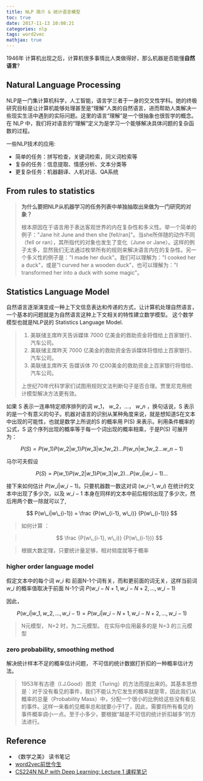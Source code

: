 ```yaml
---
title: NLP 简介 & 统计语言模型
toc: true
date: 2017-11-13 10:08:21
categories: nlp
tags: word2vec
mathjax: true
---
```


1946年 计算机出现之后，计算机很多事情比人类做得好，那么机器是否能懂**自然语言**?

<!-- more -->

## Natural Language Processing

NLP是一门集计算机科学，人工智能，语言学三者于一身的交叉性学科。她的终极研究目标是让计算机能够处理甚至是“理解”人类的自然语言，进而帮助人类解决一些现实生活中遇到的实际问题。这里的语言“理解”是一个很抽象也很哲学的概念。在 NLP 中，我们将对语言的“理解”定义为是学习一个能够解决具体问题的复杂函数的过程。

一些NLP技术的应用:

* 简单的任务：拼写检查，关键词检索，同义词检索等
* 复杂的任务：信息提取、情感分析、文本分类等
* 更复杂任务：机器翻译、人机对话、QA系统

## From rules to statistics

> **为什么要把NLP从机器学习的任务列表中单独抽取出来做为一门研究的对象？**
>
> 根本原因在于语言用于表达客观世界的内在复杂性和多义性。举一个简单的例子："Jane hit June and then she [fell/ran]"。当she所伴随的动作不同（fell or ran），其所指代的对象也发生了变化（June or Jane）。这样的例子太多，显然我们无法通过枚举所有的规则来解决语言内在的复杂性。另一个多义性的例子是："I made her duck"。我们可以理解为："I cooked her a duck"，或是"I curved her a wooden duck"，也可以理解为："I transformed her into a duck with some magic"。

## Statistics Language Model

自然语言逐渐演变成一种上下文信息表达和传递的方式，让计算机处理自然语言，一个基本的问题就是为自然语言这种上下文相关的特性建立数学模型。 这个数学模型也就是NLP说的 Statistics Language Model.

> 1. 美联储主席昨天告诉媒体 7000 亿美金的救助资金将借给上百家银行、汽车公司。
> 2. 美联储主席昨天 7000 亿美金的救助资金告诉媒体将借给上百家银行、汽车公司。
> 3. 美联储主席昨天 告媒诉体 70 亿00美金的救助资金上百家银行将借给、汽车公司。
>
> 上世纪70年代科学家们试图用规则文法判断句子是否合理。贾里尼克用统计模型解决方法更有效。

如果 S 表示一连串特定顺序排列的词 $w\_1$， $w\_2$，…， $w\_n$ ，换句话说，S 表示的是一个有意义的句子。机器对语言的识别从某种角度来说，就是想知道S在文本中出现的可能性，也就是数学上所说的S 的概率用 P(S) 来表示。利用条件概率的公式，S 这个序列出现的概率等于每一个词出现的概率相乘，于是P(S) 可展开为：

$$
P(S) = P(w\_1)P(w\_2|w\_1)P(w\_3| w\_1 w\_2)…P(w\_n|w\_1 w\_2…w\_{n-1})
$$

马尔可夫假设

$$
P(S) = P(w\_1)P(w\_2|w\_1)P(w\_3|w\_2)…P(w\_i|w\_{i-1})…
$$

接下来如何估计 $P (w\_i|w\_{i-1})$。只要机器数一数这对词 $(w\_i{-1}, w\_i)$ 在统计的文本中出现了多少次，以及 $w\_{i-1}$ 本身在同样的文本中前后相邻出现了多少次，然后用两个数一除就可以了,

$$
P(w\_i|w\_{i-1}) = \frac {P(w\_{i-1}, w\_i)} {P(w\_{i-1})}
$$

> 如何计算 ： 

> $$
 \frac {P(w\_{i-1}, w\_i)} {P(w\_{i-1})}
$$

> 根据大数定理，只要统计量足够，相对频度就等于概率


### higher order language model

假定文本中的每个词 $w\_i$ 和 前面N-1个词有关，而和更前面的词无关，这样当前词 $w\_i$ 的概率值取决于前面 N-1个词 $P(w\_{i-N+1}, w\_{i-N+2}, ..., w\_{i-1})$

因此，

$$
P(w\_{i}|w\_{1}, w\_{2}, ..., w\_{i-1}) = P(w\_i | w\_{i-N+1}, w\_{i-N+2}, ..., w\_{i-1})
$$

> N元模型， N=2 时，为二元模型。 在实际中应用最多的是 N=3 的三元模型

### zero probability, smoothing method

解决统计样本不足的概率估计问题， 不可信的统计数据打折扣的一种概率估计方法。

> 1953年有古德（I.J.Good）图灵（Turing）的方法而提出来的。其基本思想是：对于没有看见的事件，我们不能认为它发生的概率就是零，因此我们从概率的总量（Probability Mass）中，分配一个很小的比例给这些没有看见的事件。这样一来看的见概率总和就要小于1了，因此，需要将所有看见的事件概率调小一点。至于小多少，要根据“越是不可信的统计折扣越多”的方法进行。


## Reference

- 《数学之美》 读书笔记 
- [word2vec前世今生][3]
- [CS224N NLP with Deep Learning: Lecture 1 课程笔记][4]

[info-1]: /images/nlp/info-1.jpg

[1]: https://www.jiqizhixin.com/articles/2017-08-31-2
[2]: http://blog.codinglabs.org/articles/pca-tutorial.html
[3]: https://whiskytina.github.io/word2vec.html
[4]: https://whiskytina.github.io/14947653164873.html
[5]: http://studyai.site/2016/05/03/数学之美-技术详解(01)/
[6]: http://heshenghuan.github.io/2016/05/13/Good-Turing估计/

<script type="text/x-mathjax-config">
  MathJax.Hub.Config({
    extensions: ["tex2jax.js"],
    jax: ["input/TeX"],
    tex2jax: {
      inlineMath: [ ['$','$'], ['\\(','\\)'] ],
      displayMath: [ ['$$','$$']],
      processEscapes: true
    }
  });
</script>

<script type="text/javascript" src="https://cdn.mathjax.org/mathjax/latest/MathJax.js?config=TeX-AMS_HTML,http://myserver.com/MathJax/config/local/local.js">
</script>
